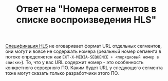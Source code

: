﻿---
title: "Ответ на \"Номера сегментов в списке воспроизведения HLS\""
se.owner.user_id: 240512
se.owner.display_name: "MSDN.WhiteKnight"
se.owner.link: "https://ru.stackoverflow.com/users/240512/msdn-whiteknight"
se.answer_id: 906442
se.question_id: 904409
se.post_type: answer
se.is_accepted: False
---
<p><a href="https://tools.ietf.org/html/rfc8216#section-2" rel="nofollow noreferrer">Спецификация HLS</a> не оговаривает формат URL отдельных сегментов, они могут и вовсе не содержать номера (реальный номер сегмента в потоке определяется как <code>EXT-X-MEDIA-SEQUENCE + &lt;порядковый номер в списке&gt;</code>). То, что у вас URL содержит номер - это особенность конкретного серверного ПО. Каким будет URL у следующего сегмента тоже могут сказать только разработчики этого ПО. </p>
